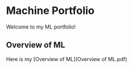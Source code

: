 # Machine Portfolio
Welcome to my ML portfolio!

## Overview of ML
Here is my [Overview of ML](Overview of ML.pdf)
